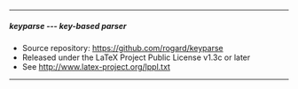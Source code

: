 -----------------------------------------------------------------
##### keyparse --- key-based parser
- Source repository: https://github.com/rogard/keyparse
- Released under the LaTeX Project Public License v1.3c or later
- See http://www.latex-project.org/lppl.txt
-----------------------------------------------------------------
